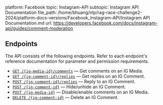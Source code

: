 platform: Facebook
topic: Instagram-API
subtopic: Instagram API Documentation
file_path: /home/bhuang/nlp/rag-race-challenge2-2024/platform-docs-versions/Facebook_Instagram-API/Instagram API Documentation.md
url: https://developers.facebook.com/docs/instagram-api/guides/comment-moderation


## Endpoints

The API consists of the following endpoints. Refer to each endpoint's reference documentation for parameter and permission requirements.

* [`GET /{ig-media-id}/comments`](https://developers.facebook.com/docs/instagram-api/reference/ig-media/comments#reading) — Get comments on an IG Media.
* [`GET /{ig-comment-id}/replies`](https://developers.facebook.com/docs/instagram-api/reference/ig-comment/replies#read) — Get replies on an IG Comment.
* [`POST /{ig-comment-id}/replies`](https://developers.facebook.com/docs/instagram-api/reference/ig-comment/replies#create) — Reply to an IG Comment.
* [`POST /{ig-comment-id}`](https://developers.facebook.com/docs/instagram-api/reference/ig-comment#update) — Hide/unhide an IG Comment.
* [`POST /{ig-media-id}`](https://developers.facebook.com/docs/instagram-api/reference/ig-media#update) — Disable/enable comments on an IG Media.
* [`DELETE /{ig-comment-id}`](https://developers.facebook.com/docs/instagram-api/reference/ig-comment#delete) — Delete an IG Comment.

[](#)